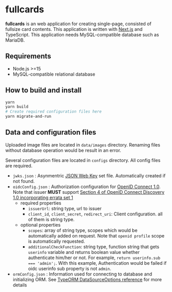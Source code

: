# fullcards

**fullcards** is an web application for creating single-page, consisted of fullsize card contents.
This application is written with [Next.js](https://nextjs.org) and TypeScript. This application needs MySQL-compatible database such as MariaDB.

## Requirements

- Node.js >=15
- MySQL-compatible relational database

## How to build and install

```bash
yarn
yarn build
# Create required configuration files here
yarn migrate-and-run
```

## Data and configuration files

Uploaded image files are located in `data/images` directory. Renaming files without database operation would be result in an error.

Several configuration files are located in `configs` directory. All config files are required.

- `jwks.json` : Asynmentric [JSON Web Key](https://datatracker.ietf.org/doc/html/rfc7517) set file. Automatically created if not found.
- `oidcConfig.json` : Authorization configuration for [OpenID Connect 1.0](https://openid.net/specs/openid-connect-core-1_0.html). Note that issuer **MUST** support [Section 4 of OpenID Connect Discovery 1.0 incorporating errata set 1](https://openid.net/specs/openid-connect-discovery-1_0.html#ProviderConfig)
  - required properties
    - `issuerUrl`: string type, url to issuer
    - `client_id`, `client_secret`, `redirect_uri`: Client configuration. all of them is string type.
  - optional properties
    - `scopes`: array of string type, scopes which would be automatically added on request. Note that `openid profile` scope is automatically requested.
    - `additionalCheckFunction`: string type, function string that gets `userinfo` variable and returns boolean value whether authenticate him/her or not. For example, `return userinfo.sub === 'admin';`. With this example, Authentication would be failed if oidc userinfo sub property is not `admin`.
- `ormConfig.json` : Information used for connecting to database and initializing ORM. See [TypeORM DataSourceOptions reference](https://typeorm.io/data-source-options) for more details
